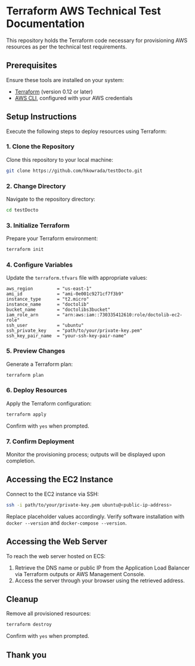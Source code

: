 # Terraform AWS Technical Test Documentation

This repository holds the Terraform code necessary for provisioning AWS resources as per the technical test requirements.

## Prerequisites

Ensure these tools are installed on your system:

- [Terraform](https://www.terraform.io/downloads.html) (version 0.12 or later)
- [AWS CLI](https://aws.amazon.com/cli/), configured with your AWS credentials

## Setup Instructions

Execute the following steps to deploy resources using Terraform:

### 1. Clone the Repository
Clone this repository to your local machine:
```bash
git clone https://github.com/hkowrada/testDocto.git
```

### 2. Change Directory
Navigate to the repository directory:
```bash
cd testDocto
```

### 3. Initialize Terraform
Prepare your Terraform environment:
```bash
terraform init
```

### 4. Configure Variables
Update the `terraform.tfvars` file with appropriate values:
```plaintext
aws_region         = "us-east-1"
ami_id             = "ami-0e001c9271cf7f3b9"
instance_type      = "t2.micro"
instance_name      = "doctolib"
bucket_name        = "doctolibs3bucket"
iam_role_arn       = "arn:aws:iam::730335412610:role/doctolib-ec2-role"
ssh_user           = "ubuntu"
ssh_private_key    = "path/to/your/private-key.pem"
ssh_key_pair_name  = "your-ssh-key-pair-name"
```

### 5. Preview Changes
Generate a Terraform plan:
```bash
terraform plan
```

### 6. Deploy Resources
Apply the Terraform configuration:
```bash
terraform apply
```
Confirm with `yes` when prompted.

### 7. Confirm Deployment
Monitor the provisioning process; outputs will be displayed upon completion.

## Accessing the EC2 Instance

Connect to the EC2 instance via SSH:
```bash
ssh -i path/to/your/private-key.pem ubuntu@<public-ip-address>
```
Replace placeholder values accordingly. Verify software installation with `docker --version` and `docker-compose --version`.

## Accessing the Web Server

To reach the web server hosted on ECS:

1. Retrieve the DNS name or public IP from the Application Load Balancer via Terraform outputs or AWS Management Console.
2. Access the server through your browser using the retrieved address.

## Cleanup

Remove all provisioned resources:
```bash
terraform destroy
```
Confirm with `yes` when prompted.

## Thank you

